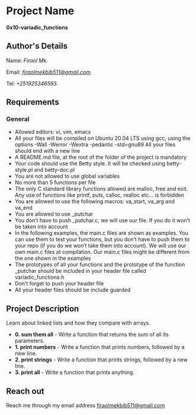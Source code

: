 # Project Name
**0x10-variadic_functions**

## Author's Details
Name: *Firaol Mk.*

Email: *firaolmekbib511@gmail.com*

Tel: *+251925346593.*

##  Requirements
### General
* Allowed editors: vi, vim, emacs
* All your files will be compiled on Ubuntu 20.04 LTS using gcc, using the options -Wall -Werror -Wextra -pedantic -std=gnu89
All your files should end with a new line
* A README.md file, at the root of the folder of the project is mandatory
* Your code should use the Betty style. It will be checked using betty-style.pl and betty-doc.pl
* You are not allowed to use global variables
* No more than 5 functions per file
* The only C standard library functions allowed are malloc, free and exit. Any use of functions like printf, puts, calloc, realloc etc… is forbidden
* You are allowed to use the following macros: va_start, va_arg and va_end
* You are allowed to use _putchar
* You don’t have to push _putchar.c, we will use our file. If you do it won’t be taken into account
* In the following examples, the main.c files are shown as examples. You can use them to test your functions, but you don’t have to push them to your repo (if you do we won’t take them into account). We will use our own main.c files at compilation. Our main.c files might be different from the one shown in the examples
* The prototypes of all your functions and the prototype of the function _putchar should be included in your header file called variadic_functions.h
* Don’t forget to push your header file
* All your header files should be include guarded

## Project Description
Learn about linked lists and how they compare with arrays.

* **0. sum them all** - Write a function that returns the sum of all its parameters.
* **1. print numbers** - Write a function that prints numbers, followed by a new line.
* **2. print strings** - Write a function that prints strings, followed by a new line.
* **3. print all** - Write a function that prints anything.

## Reach out

Reach me through my email address firaolmekbib511@gmail.com
